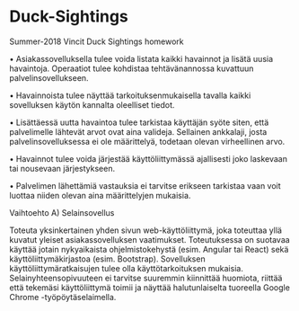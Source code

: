 # Duck-Sightings
Summer-2018 Vincit Duck Sightings homework


• Asiakassovelluksella tulee voida listata kaikki havainnot ja lisätä uusia havaintoja. Operaatiot tulee kohdistaa tehtävänannossa
kuvattuun palvelinsovellukseen.

• Havainnoista tulee näyttää tarkoituksenmukaisella tavalla kaikki sovelluksen käytön kannalta oleelliset tiedot.

• Lisättäessä uutta havaintoa tulee tarkistaa käyttäjän syöte siten, että palvelimelle lähtevät arvot ovat aina valideja. Sellainen
ankkalaji, josta palvelinsovelluksessa ei ole määrittelyä, todetaan olevan virheellinen arvo.

• Havainnot tulee voida järjestää käyttöliittymässä ajallisesti joko laskevaan tai nousevaan järjestykseen.

• Palvelimen lähettämiä vastauksia ei tarvitse erikseen tarkistaa vaan voit luottaa niiden olevan aina määrittelyjen mukaisia.


Vaihtoehto A) Selainsovellus

Toteuta yksinkertainen yhden sivun web-käyttöliittymä, joka
toteuttaa yllä kuvatut yleiset asiakassovelluksen vaatimukset.
Toteutuksessa on suotavaa käyttää jotain nykyaikaista ohjelmistokehystä
(esim. Angular tai React) sekä käyttöliittymäkirjastoa
(esim. Bootstrap). Sovelluksen käyttöliittymäratkaisujen tulee
olla käyttötarkoituksen mukaisia.
Selainyhteensopivuuteen ei tarvitse suuremmin kiinnittää
huomiota, riittää että tekemäsi käyttöliittymä toimii ja näyttää
halutunlaiselta tuoreella Google Chrome -työpöytäselaimella.
